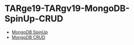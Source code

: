 # TARge19-TARgv19-MongoDB-SpinUp-CRUD

* [MongoDB SpinUp](https://docs.google.com/document/d/1fjrQB7uuC_lcz1orx4fWhiacEhKciDZlc41Zs8WLtvg/edit?usp=sharing)
* [MongoDB CRUD](https://docs.google.com/document/d/1YH0hK83_x49iVtK6NzDlU_-GKlY0EyH_DDnDmC8_BRY/edit?usp=sharing)
